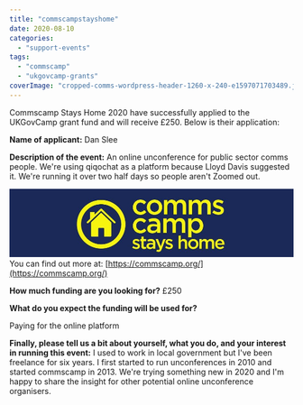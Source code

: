 ```yaml
---
title: "commscampstayshome"
date: 2020-08-10
categories: 
  - "support-events"
tags: 
  - "commscamp"
  - "ukgovcamp-grants"
coverImage: "cropped-comms-wordpress-header-1260-x-240-e1597071703489.jpg"
---
```


Commscamp Stays Home 2020 have successfully applied to the UKGovCamp grant fund and will receive £250. Below is their application:

**Name of applicant:** Dan Slee

**Description of the event:** An online unconference for public sector comms people. We're using qiqochat as a platform because Lloyd Davis suggested it. We're running it over two half days so people aren't Zoomed out.

[![](images/cropped-comms-wordpress-header-1260-x-240-1000x240.jpg)](https://www.ukgovcamp.com/wp-content/uploads/2020/08/cropped-comms-wordpress-header-1260-x-240-e1597071703489.jpg)You can find out more at: [https://commscamp.org/](https://commscamp.org/)

**How much funding are you looking for?** £250

**What do you expect the funding will be used for?**

Paying for the online platform

**Finally, please tell us a bit about yourself, what you do, and your interest in running this event:** I used to work in local government but I've been freelance for six years. I first started to run unconferences in 2010 and started commscamp in 2013. We're trying something new in 2020 and I'm happy to share the insight for other potential online unconference organisers.
